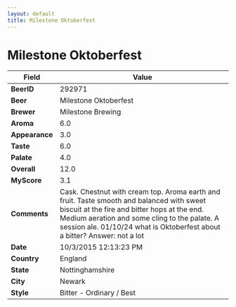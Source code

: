 ```yaml
---
layout: default
title: Milestone Oktoberfest
---
```


# Milestone Oktoberfest

| Field         | Value     |
|---------------|-----------|
| **BeerID** | 292971 |
| **Beer** | Milestone Oktoberfest |
| **Brewer** | Milestone Brewing |
| **Aroma** | 6.0 |
| **Appearance** | 3.0 |
| **Taste** | 6.0 |
| **Palate** | 4.0 |
| **Overall** | 12.0 |
| **MyScore** | 3.1 |
| **Comments** | Cask. Chestnut with cream top. Aroma earth and fruit. Taste smooth and balanced with sweet biscuit at the fire and bitter hops at the end. Medium aeration and some cling to the palate. A session ale. 01/10/24 what is Oktoberfest about a bitter? Answer: not a lot  |
| **Date** | 10/3/2015 12:13:23 PM |
| **Country** | England |
| **State** | Nottinghamshire |
| **City** | Newark |
| **Style** | Bitter - Ordinary / Best |

